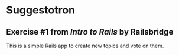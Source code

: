 # Suggestotron
## Exercise #1 from *Intro to Rails* by Railsbridge

This is a simple Rails app to create new topics and vote on them. 